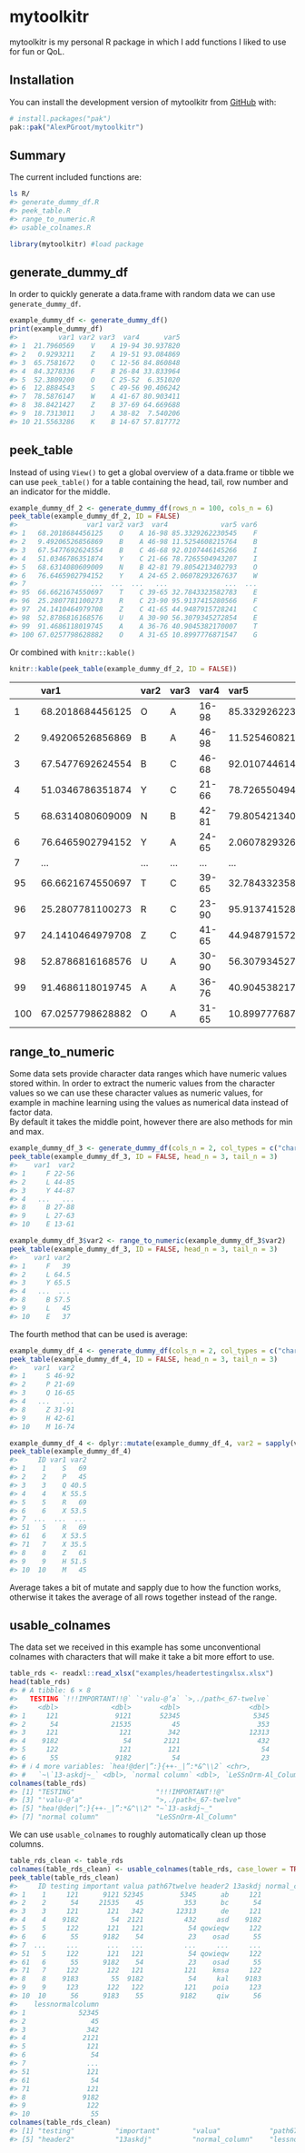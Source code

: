 
<!-- README.md is generated from README.Rmd. Please edit that file -->

# mytoolkitr

<!-- badges: start -->
<!-- badges: end -->

mytoolkitr is my personal R package in which I add functions I liked to
use for fun or QoL.

## Installation

You can install the development version of mytoolkitr from
[GitHub](https://github.com/) with:

``` r
# install.packages("pak")
pak::pak("AlexPGroot/mytoolkitr")
```

## Summary

The current included functions are:

``` bash
ls R/
#> generate_dummy_df.R
#> peek_table.R
#> range_to_numeric.R
#> usable_colnames.R
```

``` r
library(mytoolkitr) #load package
```

## generate_dummy_df

In order to quickly generate a data.frame with random data we can use
`generate_dummy_df`.

``` r
example_dummy_df <- generate_dummy_df()
print(example_dummy_df)
#>          var1 var2 var3  var4      var5
#> 1  21.7960569    V    A 19-94 30.937820
#> 2   0.9293211    Z    A 19-51 93.084869
#> 3  65.7581672    Q    C 12-56 84.860848
#> 4  84.3278336    F    B 26-84 33.833964
#> 5  52.3809200    O    C 25-52  6.351020
#> 6  12.8884543    S    C 49-56 90.406242
#> 7  78.5876147    W    A 41-67 80.903411
#> 8  38.8421427    Z    B 37-69 64.669688
#> 9  18.7313011    J    A 38-82  7.540206
#> 10 21.5563286    K    B 14-67 57.817772
```

## peek_table

Instead of using `View()` to get a global overview of a data.frame or
tibble we can use `peek_table()` for a table containing the head, tail,
row number and an indicator for the middle.

``` r
example_dummy_df_2 <- generate_dummy_df(rows_n = 100, cols_n = 6)
peek_table(example_dummy_df_2, ID = FALSE)
#>                 var1 var2 var3  var4             var5 var6
#> 1   68.2018684456125    O    A 16-98 85.3329262230545    F
#> 2   9.49206526856869    B    A 46-98 11.5254608215764    B
#> 3   67.5477692624554    B    C 46-68 92.0107446145266    I
#> 4   51.0346786351874    Y    C 21-66 78.7265504943207    I
#> 5   68.6314080609009    N    B 42-81 79.8054213402793    O
#> 6   76.6465902794152    Y    A 24-65 2.06078293267637    W
#> 7                ...  ...  ...   ...              ...  ...
#> 95  66.6621674550697    T    C 39-65 32.7843323582783    E
#> 96  25.2807781100273    R    C 23-90 95.9137415280566    F
#> 97  24.1410464979708    Z    C 41-65 44.9487915728241    C
#> 98  52.8786816168576    U    A 30-90 56.3079345272854    E
#> 99  91.4686118019745    A    A 36-76 40.9045382170007    T
#> 100 67.0257798628882    O    A 31-65 10.8997776871547    G
```

Or combined with `knitr::kable()`

``` r
knitr::kable(peek_table(example_dummy_df_2, ID = FALSE))
```

|     | var1             | var2 | var3 | var4  | var5             | var6 |
|:----|:-----------------|:-----|:-----|:------|:-----------------|:-----|
| 1   | 68.2018684456125 | O    | A    | 16-98 | 85.3329262230545 | F    |
| 2   | 9.49206526856869 | B    | A    | 46-98 | 11.5254608215764 | B    |
| 3   | 67.5477692624554 | B    | C    | 46-68 | 92.0107446145266 | I    |
| 4   | 51.0346786351874 | Y    | C    | 21-66 | 78.7265504943207 | I    |
| 5   | 68.6314080609009 | N    | B    | 42-81 | 79.8054213402793 | O    |
| 6   | 76.6465902794152 | Y    | A    | 24-65 | 2.06078293267637 | W    |
| 7   | …                | …    | …    | …     | …                | …    |
| 95  | 66.6621674550697 | T    | C    | 39-65 | 32.7843323582783 | E    |
| 96  | 25.2807781100273 | R    | C    | 23-90 | 95.9137415280566 | F    |
| 97  | 24.1410464979708 | Z    | C    | 41-65 | 44.9487915728241 | C    |
| 98  | 52.8786816168576 | U    | A    | 30-90 | 56.3079345272854 | E    |
| 99  | 91.4686118019745 | A    | A    | 36-76 | 40.9045382170007 | T    |
| 100 | 67.0257798628882 | O    | A    | 31-65 | 10.8997776871547 | G    |

## range_to_numeric

Some data sets provide character data ranges which have numeric values
stored within. In order to extract the numeric values from the character
values so we can use these character values as numeric values, for
example in machine learning using the values as numerical data instead
of factor data. <br> By default it takes the middle point, however there
are also methods for min and max.

``` r
example_dummy_df_3 <- generate_dummy_df(cols_n = 2, col_types = c("character", "range"))
peek_table(example_dummy_df_3, ID = FALSE, head_n = 3, tail_n = 3)
#>    var1  var2
#> 1     F 22-56
#> 2     L 44-85
#> 3     Y 44-87
#> 4   ...   ...
#> 8     B 27-88
#> 9     L 27-63
#> 10    E 13-61

example_dummy_df_3$var2 <- range_to_numeric(example_dummy_df_3$var2)
peek_table(example_dummy_df_3, ID = FALSE, head_n = 3, tail_n = 3)
#>    var1 var2
#> 1     F   39
#> 2     L 64.5
#> 3     Y 65.5
#> 4   ...  ...
#> 8     B 57.5
#> 9     L   45
#> 10    E   37
```

The fourth method that can be used is average:

``` r
example_dummy_df_4 <- generate_dummy_df(cols_n = 2, col_types = c("character", "range"))
peek_table(example_dummy_df_4, ID = FALSE, head_n = 3, tail_n = 3)
#>    var1  var2
#> 1     S 46-92
#> 2     P 21-69
#> 3     Q 16-65
#> 4   ...   ...
#> 8     Z 31-91
#> 9     H 42-61
#> 10    M 16-74

example_dummy_df_4 <- dplyr::mutate(example_dummy_df_4, var2 = sapply(var2, range_to_numeric, method = "average"))
peek_table(example_dummy_df_4)
#>     ID var1 var2
#> 1    1    S   69
#> 2    2    P   45
#> 3    3    Q 40.5
#> 4    4    K 55.5
#> 5    5    R   69
#> 6    6    X 53.5
#> 7  ...  ...  ...
#> 51   5    R   69
#> 61   6    X 53.5
#> 71   7    X 35.5
#> 8    8    Z   61
#> 9    9    H 51.5
#> 10  10    M   45
```

Average takes a bit of mutate and sapply due to how the function works,
otherwise it takes the average of all rows together instead of the
range.

## usable_colnames

The data set we received in this example has some unconventional
colnames with characters that will make it take a bit more effort to
use.

``` r
table_rds <- readxl::read_xlsx("examples/headertestingxlsx.xlsx")
head(table_rds)
#> # A tibble: 6 × 8
#>   TESTING `!!!IMPORTANT!!@` `'valu-@’a` `>,./path<_67-twelve`
#>     <dbl>             <dbl>       <dbl>                 <dbl>
#> 1     121              9121       52345                  5345
#> 2      54             21535          45                   353
#> 3     121               121         342                 12313
#> 4    9182                54        2121                   432
#> 5     122               121         121                    54
#> 6      55              9182          54                    23
#> # ℹ 4 more variables: `hea!@der|”:}{++-_|”:*&^\\2` <chr>,
#> #   `~\`13-askdj~_` <dbl>, `normal column` <dbl>, `LeSSnOrm-Al_Column` <dbl>
colnames(table_rds)
#> [1] "TESTING"                    "!!!IMPORTANT!!@"           
#> [3] "'valu-@’a"                  ">,./path<_67-twelve"       
#> [5] "hea!@der|”:}{++-_|”:*&^\\2" "~`13-askdj~_"              
#> [7] "normal column"              "LeSSnOrm-Al_Column"
```

We can use `usable_colnames` to roughly automatically clean up those
columns.

``` r
table_rds_clean <- table_rds
colnames(table_rds_clean) <- usable_colnames(table_rds, case_lower = TRUE, space_to = "_")
peek_table(table_rds_clean)
#>     ID testing important valua path67twelve header2 13askdj normal_column
#> 1    1     121      9121 52345         5345      ab     121          9121
#> 2    2      54     21535    45          353      bc      54         21535
#> 3    3     121       121   342        12313      de     121           121
#> 4    4    9182        54  2121          432     asd    9182            54
#> 5    5     122       121   121           54 qowieqw     122           121
#> 6    6      55      9182    54           23    osad      55          9182
#> 7  ...     ...       ...   ...          ...     ...     ...           ...
#> 51   5     122       121   121           54 qowieqw     122           121
#> 61   6      55      9182    54           23    osad      55          9182
#> 71   7     122       122   121          121    kmsa     122           122
#> 8    8    9183        55  9182           54     kal    9183            55
#> 9    9     123       122   122          121    poia     123           122
#> 10  10      56      9183    55         9182     qiw      56          9183
#>    lessnormalcolumn
#> 1             52345
#> 2                45
#> 3               342
#> 4              2121
#> 5               121
#> 6                54
#> 7               ...
#> 51              121
#> 61               54
#> 71              121
#> 8              9182
#> 9               122
#> 10               55
colnames(table_rds_clean)
#> [1] "testing"          "important"        "valua"            "path67twelve"    
#> [5] "header2"          "13askdj"          "normal_column"    "lessnormalcolumn"
```
